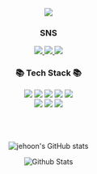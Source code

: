 <p align="center">
<a href="http://bluebellybird.bearblog.dev"><img src="https://github.com/jehoonje/jehoonje/assets/70048630/fd0d2292-1d18-4df4-bce3-0162f7b796e7"></a></p>
<h3 class="heading-element" dir="auto" align="center"> SNS </h3>


<div align="center">
    <a href="https://www.instagram.com/jehoon2001/" target="_blank">
        <img src="https://img.shields.io/badge/SNS-556073?style={flat}&logo=instagram&logoColor=000000"/>
    </a>
    <a href="https://martlet.tistory.com/" target="_blank">
        <img src="https://img.shields.io/badge/BLOG-3d3d3d?style={flat}&logo=tistory&logoColor=000000"/>
    </a>
    <a href="https://mail.google.com/mail/?view=cm&fs=1&to=limjhoon8@gmail.com&su=SUBJECT&body=BODY&bcc=limjhoon8@gmail.com" target="_blank">
        <img src="https://img.shields.io/badge/Gmail-EA4335?style={flat}&logo=gmail&logoColor=000000"/>
    </a>
</div>

<!--
**jehoonje/jehoonje** is a ✨ _special_ ✨ repository because its `README.md` (this file) appears on your GitHub profile.

Here are some ideas to get you started:

- 🔭 I’m currently working on ...
- 🌱 I’m currently learning ...
- 👯 I’m looking to collaborate on ...
- 🤔 I’m looking for help with ...
- 💬 Ask me about ...
- 📫 How to reach me: ...
- 😄 Pronouns: ...
- ⚡ Fun fact: ...
-->

<h3 class="heading-element" dir="auto" align="center">📚 Tech Stack 📚</h3>

<div align="center">
    <img src="https://img.shields.io/badge/JavaScript-F7DF1E?style={flat}&logo=javascript&logoColor=000000"/>
    <img src="https://img.shields.io/badge/HTML5-E34F26?style={flat}&logo=html5&logoColor=000000"/>
    <img src="https://img.shields.io/badge/CSS-1572B6?style={flat}&logo=css3&logoColor=000000"/>
    <img src="https://img.shields.io/badge/React-61DAFB?style={flat}&logo=react&logoColor=000000"/>
    <img src="https://img.shields.io/badge/SpringBoot-6DB33F?style={flat}&logo=springboot&logoColor=000000"/>
    <br>
    <img src="https://img.shields.io/badge/MySQL-4479A1?style={flat}&logo=mysql&logoColor=000000"/>
    <img src="https://img.shields.io/badge/VScode-007ACC?style={flat}&logo=visualstudiocode&logoColor=000000"/>
    <img src="https://img.shields.io/badge/Eclipse-f26033?style={flat}&logo=eclipseide&logoColor=000000"/>
</div>
<br>
<br>
<br>
 <p align="center">
  <img src="https://github-readme-stats.vercel.app/api?username=jehoonje&show_icons=true&theme=blue-green" alt="jehoon's GitHub stats">
</p>


<p align="center">
        <img src="https://raw.githubusercontent.com/trinib/trinib/82213791fa9ff58d3ca768ddd6de2489ec23ffca/images/footer.svg" alt="Github Stats" />
</p>
